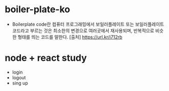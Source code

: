 # boiler-plate-ko
* Boilerplate code란 
컴퓨터 프로그래밍에서 보일러플레이트 
또는 보일러플레이트 코드라고 부르는 것은 
최소한의 변경으로 여러곳에서 재사용되며, 
반복적으로 비슷한 형태를 띄는 코드를 말한다.
[출처] https://url.kr/i712rb

# node + react study
  - login
  - logout
  - sing up
